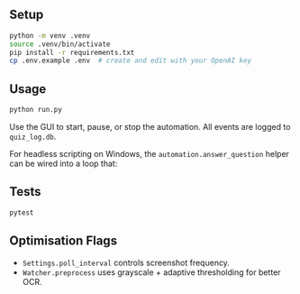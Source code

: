 
## Setup

```bash
python -m venv .venv
source .venv/bin/activate
pip install -r requirements.txt
cp .env.example .env  # create and edit with your OpenAI key
```

## Usage

```bash
python run.py
```

Use the GUI to start, pause, or stop the automation. All events are logged to
`quiz_log.db`.

For headless scripting on Windows, the `automation.answer_question` helper can
be wired into a loop that:



## Tests

```bash
pytest
```

## Optimisation Flags

- `Settings.poll_interval` controls screenshot frequency.
- `Watcher.preprocess` uses grayscale + adaptive thresholding for better OCR.
